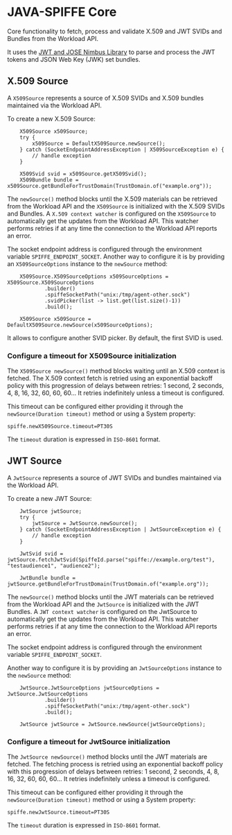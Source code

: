 # JAVA-SPIFFE Core

Core functionality to fetch, process and validate X.509 and JWT SVIDs and Bundles from the Workload API.

It uses the [JWT and JOSE Nimbus Library](https://connect2id.com/products/nimbus-jose-jwt) to parse and process the JWT tokens 
and JSON Web Key (JWK) set bundles. 

## X.509 Source

A `X509Source` represents a source of X.509 SVIDs and X.509 bundles maintained via the Workload API.

To create a new X.509 Source:

```
    X509Source x509Source; 
    try {
        x509Source = DefaultX509Source.newSource();
    } catch (SocketEndpointAddressException | X509SourceException e) {
        // handle exception
    }

    X509Svid svid = x509Source.getX509Svid();
    X509Bundle bundle = x509Source.getBundleForTrustDomain(TrustDomain.of("example.org"));
```

The `newSource()` method blocks until the X.509 materials can be retrieved from the Workload API and the `X509Source` is 
initialized with the X.509 SVIDs and Bundles. A `X.509 context watcher` is configured on the `X509Source` to automatically get 
the updates from the Workload API. This watcher performs retries if at any time the connection to the Workload API 
reports an error.

The socket endpoint address is configured through the environment variable `SPIFFE_ENDPOINT_SOCKET`. Another way to
configure it is by providing an `X509SourceOptions` instance to the `newSource` method:

```
    X509Source.X509SourceOptions x509SourceOptions = X509Source.X509SourceOptions
            .builder()
            .spiffeSocketPath("unix:/tmp/agent-other.sock")
            .svidPicker(list -> list.get(list.size()-1))
            .build();
    
    X509Source x509Source = DefaultX509Source.newSource(x509SourceOptions);
```

It allows to configure another SVID picker. By default, the first SVID is used. 

### Configure a timeout for X509Source initialization 

The `X509Source newSource()` method blocks waiting until an X.509 context is fetched. The X.509 context fetch is retried
using an exponential backoff policy with this progression of delays between retries: 1 second, 2 seconds, 4, 8, 16, 32, 60, 60, 60...
It retries indefinitely unless a timeout is configured. 

This timeout can be configured either providing it through the `newSource(Duration timeout)` method or 
using a System property:

`spiffe.newX509Source.timeout=PT30S`

The `timeout` duration is expressed in `ISO-8601` format.


## JWT Source

A `JwtSource` represents a source of JWT SVIDs and bundles maintained via the Workload API.

To create a new JWT Source:

```
    JwtSource jwtSource; 
    try {
        jwtSource = JwtSource.newSource();
    } catch (SocketEndpointAddressException | JwtSourceException e) {
        // handle exception
    }

    JwtSvid svid = jwtSource.fetchJwtSvid(SpiffeId.parse("spiffe://example.org/test"), "testaudience1", "audience2");

    JwtBundle bundle = jwtSource.getBundleForTrustDomain(TrustDomain.of("example.org"));
```

The `newSource()` method blocks until the JWT materials can be retrieved from the Workload API and the `JwtSource` is 
initialized with the JWT Bundles. A `JWT context watcher` is configured on the JwtSource to automatically get 
the updates from the Workload API. This watcher performs retries if at any time the connection to the Workload API 
reports an error.

The socket endpoint address is configured through the environment variable `SPIFFE_ENDPOINT_SOCKET`. 

Another way to configure it is by providing an `JwtSourceOptions` instance to the `newSource` method:

```
    JwtSource.JwtSourceOptions jwtSourceOptions = JwtSource.JwtSourceOptions
            .builder()
            .spiffeSocketPath("unix:/tmp/agent-other.sock")
            .build();
    
    JwtSource jwtSource = JwtSource.newSource(jwtSourceOptions);
```

### Configure a timeout for JwtSource initialization 

The `JwtSource newSource()` method blocks until the JWT materials are fetched. The fetching process is retried
using an exponential backoff policy with this progression of delays between retries: 1 second, 2 seconds, 4, 8, 16, 32, 60, 60, 60...
It retries indefinitely unless a timeout is configured. 

This timeout can be configured either providing it through the `newSource(Duration timeout)` method or 
using a System property:

`spiffe.newJwtSource.timeout=PT30S`

The `timeout` duration is expressed in `ISO-8601` format.

